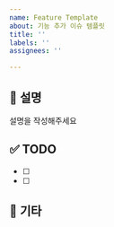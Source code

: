 ```yaml
---
name: Feature Template
about: 기능 추가 이슈 템플릿
title: ''
labels: ''
assignees: ''

---
```


## 📄 설명
설명을 작성해주세요

## ✅ TODO
- [ ]
- [ ]

## 🔔 기타
